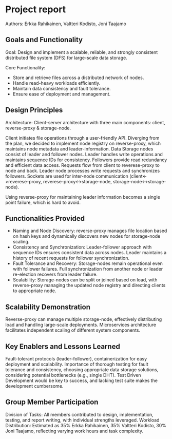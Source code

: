 # Project report

Authors: Erkka Rahikainen, Valtteri Kodisto, Joni Taajamo

## Goals and Functionality

Goal: Design and implement a scalable, reliable, and strongly consistent distributed file system (DFS) for large-scale data storage.

Core Functionality:
* Store and retrieve files across a distributed network of nodes.
* Handle read-heavy workloads efficiently.
* Maintain data consistency and fault tolerance.
* Ensure ease of deployment and management.

## Design Principles

Architecture: Client-server architecture with three main components: client, reverse-proxy & storage-node.

Client initiates file operations through a user-friendly API. Diverging from the plan, we decided to implement node registry on reverse-proxy, which maintains node metadata and leader-information. Data Storage nodes consist of leader and follower nodes. Leader handles write operations and maintains sequence IDs for consistency. Followers provide read redundancy and efficient data access. Requests flow from client to reverese-proxy to node and back. Leader node processes write requests and synchronizes followers. Sockets are used for inter-node communication (client<->reverese-proxy, reverese-proxy<->storage-node, storage-node<->storage-node). 

Using reverse-proxy for maintaining leader information becomes a single point failure, which is hard to avoid.

## Functionalities Provided

* Naming and Node Discovery: reverse-proxy manages file location based on hash keys and dynamically discovers new nodes for storage-node scaling.
* Consistency and Synchronization: Leader-follower approach with sequence IDs ensures consistent data across nodes. Leader maintains a history of recent requests for follower synchronization.
* Fault Tolerance and Recovery: Storage-nodes remain operational even with follower failures. Full synchronization from another node or leader re-election recovers from leader failure.
* Scalability: Storage-nodes can be split or joined based on load, with reverse-proxy managing the updated node registry and directing clients to appropriate node.

## Scalability Demonstration

Reverse-proxy can manage multiple storage-node, effectively distributing load and handling large-scale deployments.
Microservices architecture facilitates independent scaling of different system components.

## Key Enablers and Lessons Learned

Fault-tolerant protocols (leader-follower), containerization for easy deployment and scalability. Importance of thorough testing for fault tolerance and consistency, choosing appropriate data storage solutions, considering potential bottlenecks (e.g., single DHT). Test Driven Development would be key to success, and lacking test suite makes the development cumbersome.

## Group Member Participation

Division of Tasks: All members contributed to design, implementation, testing, and report writing, with individual strengths leveraged.
Workload Distribution: Estimated as 35% Erkka Rahikainen, 35% Valtteri Kodisto, 30% Joni Taajamo, reflecting varying work hours and task complexity.
